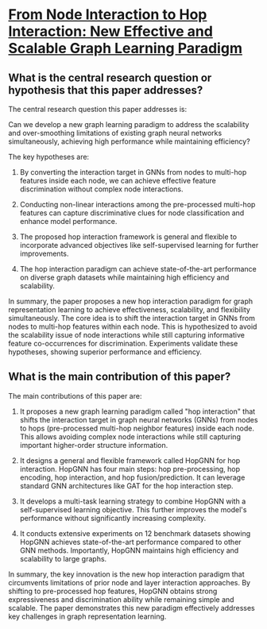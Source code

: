 # [From Node Interaction to Hop Interaction: New Effective and Scalable   Graph Learning Paradigm](https://arxiv.org/abs/2211.11761)

## What is the central research question or hypothesis that this paper addresses?

 The central research question this paper addresses is:

Can we develop a new graph learning paradigm to address the scalability and over-smoothing limitations of existing graph neural networks simultaneously, achieving high performance while maintaining efficiency?

The key hypotheses are:

1) By converting the interaction target in GNNs from nodes to multi-hop features inside each node, we can achieve effective feature discrimination without complex node interactions.

2) Conducting non-linear interactions among the pre-processed multi-hop features can capture discriminative clues for node classification and enhance model performance. 

3) The proposed hop interaction framework is general and flexible to incorporate advanced objectives like self-supervised learning for further improvements.

4) The hop interaction paradigm can achieve state-of-the-art performance on diverse graph datasets while maintaining high efficiency and scalability.

In summary, the paper proposes a new hop interaction paradigm for graph representation learning to achieve effectiveness, scalability, and flexibility simultaneously. The core idea is to shift the interaction target in GNNs from nodes to multi-hop features within each node. This is hypothesized to avoid the scalability issue of node interactions while still capturing informative feature co-occurrences for discrimination. Experiments validate these hypotheses, showing superior performance and efficiency.


## What is the main contribution of this paper?

 The main contributions of this paper are:

1. It proposes a new graph learning paradigm called "hop interaction" that shifts the interaction target in graph neural networks (GNNs) from nodes to hops (pre-processed multi-hop neighbor features) inside each node. This allows avoiding complex node interactions while still capturing important higher-order structure information.

2. It designs a general and flexible framework called HopGNN for hop interaction. HopGNN has four main steps: hop pre-processing, hop encoding, hop interaction, and hop fusion/prediction. It can leverage standard GNN architectures like GAT for the hop interaction step.

3. It develops a multi-task learning strategy to combine HopGNN with a self-supervised learning objective. This further improves the model's performance without significantly increasing complexity.

4. It conducts extensive experiments on 12 benchmark datasets showing HopGNN achieves state-of-the-art performance compared to other GNN methods. Importantly, HopGNN maintains high efficiency and scalability to large graphs.

In summary, the key innovation is the new hop interaction paradigm that circumvents limitations of prior node and layer interaction approaches. By shifting to pre-processed hop features, HopGNN obtains strong expressiveness and discrimination ability while remaining simple and scalable. The paper demonstrates this new paradigm effectively addresses key challenges in graph representation learning.
